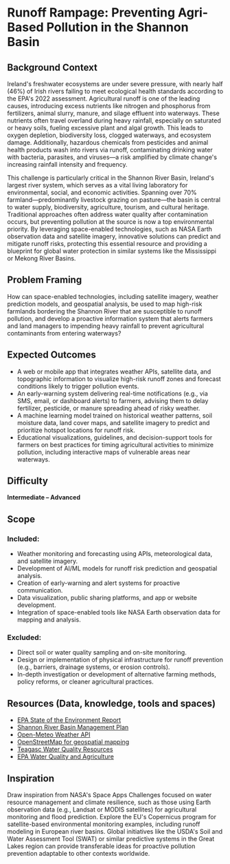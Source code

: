# Runoff Rampage: Preventing Agri-Based Pollution in the Shannon Basin

## Background Context

Ireland's freshwater ecosystems are under severe pressure, with nearly half (46%) of Irish rivers failing to meet ecological health standards according to the EPA's 2022 assessment. Agricultural runoff is one of the leading causes, introducing excess nutrients like nitrogen and phosphorus from fertilizers, animal slurry, manure, and silage effluent into waterways. These nutrients often travel overland during heavy rainfall, especially on saturated or heavy soils, fueling excessive plant and algal growth. This leads to oxygen depletion, biodiversity loss, clogged waterways, and ecosystem damage. Additionally, hazardous chemicals from pesticides and animal health products wash into rivers via runoff, contaminating drinking water with bacteria, parasites, and viruses—a risk amplified by climate change's increasing rainfall intensity and frequency.

This challenge is particularly critical in the Shannon River Basin, Ireland's largest river system, which serves as a vital living laboratory for environmental, social, and economic activities. Spanning over 70% farmland—predominantly livestock grazing on pasture—the basin is central to water supply, biodiversity, agriculture, tourism, and cultural heritage. Traditional approaches often address water quality after contamination occurs, but preventing pollution at the source is now a top environmental priority. By leveraging space-enabled technologies, such as NASA Earth observation data and satellite imagery, innovative solutions can predict and mitigate runoff risks, protecting this essential resource and providing a blueprint for global water protection in similar systems like the Mississippi or Mekong River Basins.

## Problem Framing
How can space-enabled technologies, including satellite imagery, weather prediction models, and geospatial analysis, be used to map high-risk farmlands bordering the Shannon River that are susceptible to runoff pollution, and develop a proactive information system that alerts farmers and land managers to impending heavy rainfall to prevent agricultural contaminants from entering waterways?

## Expected Outcomes

- A web or mobile app that integrates weather APIs, satellite data, and topographic information to visualize high-risk runoff zones and forecast conditions likely to trigger pollution events.
- An early-warning system delivering real-time notifications (e.g., via SMS, email, or dashboard alerts) to farmers, advising them to delay fertilizer, pesticide, or manure spreading ahead of risky weather.
- A machine learning model trained on historical weather patterns, soil moisture data, land cover maps, and satellite imagery to predict and prioritize hotspot locations for runoff risk.
- Educational visualizations, guidelines, and decision-support tools for farmers on best practices for timing agricultural activities to minimize pollution, including interactive maps of vulnerable areas near waterways.

## Difficulty
**Intermediate – Advanced**

## Scope

### Included:

- Weather monitoring and forecasting using APIs, meteorological data, and satellite imagery.
- Development of AI/ML models for runoff risk prediction and geospatial analysis.
- Creation of early-warning and alert systems for proactive communication.
- Data visualization, public sharing platforms, and app or website development.
- Integration of space-enabled tools like NASA Earth observation data for mapping and analysis.

### Excluded:

- Direct soil or water quality sampling and on-site monitoring.
- Design or implementation of physical infrastructure for runoff prevention (e.g., barriers, drainage systems, or erosion controls).
- In-depth investigation or development of alternative farming methods, policy reforms, or cleaner agricultural practices.

## Resources (Data, knowledge, tools and spaces)

- [EPA State of the Environment Report](https://www.epa.ie/publications/monitoring--assessment/assessment/state-of-the-environment/EPA-SOE-Report-2024-BOOK-LOWRES.pdf)
- [Shannon River Basin Management Plan](https://www.catchments.ie/download/shannon-river-basin-district-river-basin-management-plan-2009-2015/)
- [Open-Meteo Weather API](https://open-meteo.com/)
- [OpenStreetMap for geospatial mapping](https://www.openstreetmap.org/#map=7/53.465/-8.240)
- [Teagasc Water Quality Resources](https://teagasc.ie/environment/water-quality/agriculture-and-water-quality/)
- [EPA Water Quality and Agriculture](https://www.epa.ie/environment-and-you/freshwater-and-marine/water-quality-and-agriculture)

## Inspiration
Draw inspiration from NASA's Space Apps Challenges focused on water resource management and climate resilience, such as those using Earth observation data (e.g., Landsat or MODIS satellites) for agricultural monitoring and flood prediction. Explore the EU's Copernicus program for satellite-based environmental monitoring examples, including runoff modeling in European river basins. Global initiatives like the USDA's Soil and Water Assessment Tool (SWAT) or similar predictive systems in the Great Lakes region can provide transferable ideas for proactive pollution prevention adaptable to other contexts worldwide.